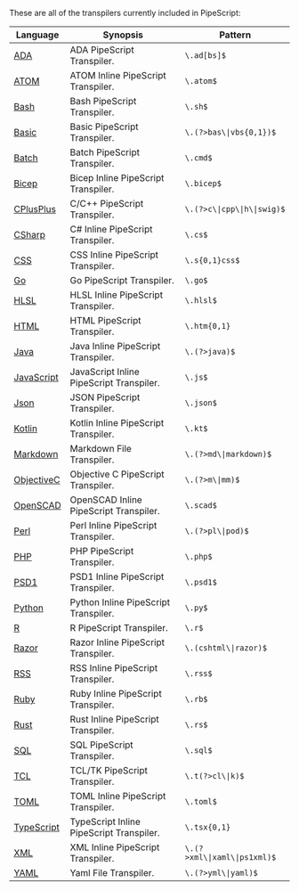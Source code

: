 These are all of the transpilers currently included in PipeScript:



|Language                                                  |Synopsis                                |Pattern                         |
|----------------------------------------------------------|----------------------------------------|--------------------------------|
|[ADA](Transpilers/Inline/Inline.ADA.psx.ps1)              |ADA PipeScript Transpiler.              |```\.ad[bs]$```                 |
|[ATOM](Transpilers/Inline/Inline.ATOM.psx.ps1)            |ATOM Inline PipeScript Transpiler.      |```\.atom$```                   |
|[Bash](Transpilers/Inline/Inline.Bash.psx.ps1)            |Bash PipeScript Transpiler.             |```\.sh$```                     |
|[Basic](Transpilers/Inline/Inline.Basic.psx.ps1)          |Basic PipeScript Transpiler.            |```\.(?>bas\\|vbs{0,1})$```     |
|[Batch](Transpilers/Inline/Inline.Batch.psx.ps1)          |Batch PipeScript Transpiler.            |```\.cmd$```                    |
|[Bicep](Transpilers/Inline/Inline.Bicep.psx.ps1)          |Bicep Inline PipeScript Transpiler.     |```\.bicep$```                  |
|[CPlusPlus](Transpilers/Inline/Inline.CPlusPlus.psx.ps1)  |C/C++ PipeScript Transpiler.            |```\.(?>c\\|cpp\\|h\\|swig)$``` |
|[CSharp](Transpilers/Inline/Inline.CSharp.psx.ps1)        |C# Inline PipeScript Transpiler.        |```\.cs$```                     |
|[CSS](Transpilers/Inline/Inline.CSS.psx.ps1)              |CSS Inline PipeScript Transpiler.       |```\.s{0,1}css$```              |
|[Go](Transpilers/Inline/Inline.Go.psx.ps1)                |Go PipeScript Transpiler.               |```\.go$```                     |
|[HLSL](Transpilers/Inline/Inline.HLSL.psx.ps1)            |HLSL Inline PipeScript Transpiler.      |```\.hlsl$```                   |
|[HTML](Transpilers/Inline/Inline.HTML.psx.ps1)            |HTML PipeScript Transpiler.             |```\.htm{0,1}```                |
|[Java](Transpilers/Inline/Inline.Java.psx.ps1)            |Java Inline PipeScript Transpiler.      |```\.(?>java)$```               |
|[JavaScript](Transpilers/Inline/Inline.JavaScript.psx.ps1)|JavaScript Inline PipeScript Transpiler.|```\.js$```                     |
|[Json](Transpilers/Inline/Inline.Json.psx.ps1)            |JSON PipeScript Transpiler.             |```\.json$```                   |
|[Kotlin](Transpilers/Inline/Inline.Kotlin.psx.ps1)        |Kotlin Inline PipeScript Transpiler.    |```\.kt$```                     |
|[Markdown](Transpilers/Inline/Inline.Markdown.psx.ps1)    |Markdown File Transpiler.               |```\.(?>md\\|markdown)$```      |
|[ObjectiveC](Transpilers/Inline/Inline.ObjectiveC.psx.ps1)|Objective C PipeScript Transpiler.      |```\.(?>m\\|mm)$```             |
|[OpenSCAD](Transpilers/Inline/Inline.OpenSCAD.psx.ps1)    |OpenSCAD Inline PipeScript Transpiler.  |```\.scad$```                   |
|[Perl](Transpilers/Inline/Inline.Perl.psx.ps1)            |Perl Inline PipeScript Transpiler.      |```\.(?>pl\\|pod)$```           |
|[PHP](Transpilers/Inline/Inline.PHP.psx.ps1)              |PHP PipeScript Transpiler.              |```\.php$```                    |
|[PSD1](Transpilers/Inline/Inline.PSD1.psx.ps1)            |PSD1 Inline PipeScript Transpiler.      |```\.psd1$```                   |
|[Python](Transpilers/Inline/Inline.Python.psx.ps1)        |Python Inline PipeScript Transpiler.    |```\.py$```                     |
|[R](Transpilers/Inline/Inline.R.psx.ps1)                  |R PipeScript Transpiler.                |```\.r$```                      |
|[Razor](Transpilers/Inline/Inline.Razor.psx.ps1)          |Razor Inline PipeScript Transpiler.     |```\.(cshtml\\|razor)$```       |
|[RSS](Transpilers/Inline/Inline.RSS.psx.ps1)              |RSS Inline PipeScript Transpiler.       |```\.rss$```                    |
|[Ruby](Transpilers/Inline/Inline.Ruby.psx.ps1)            |Ruby Inline PipeScript Transpiler.      |```\.rb$```                     |
|[Rust](Transpilers/Inline/Inline.Rust.psx.ps1)            |Rust Inline PipeScript Transpiler.      |```\.rs$```                     |
|[SQL](Transpilers/Inline/Inline.SQL.psx.ps1)              |SQL PipeScript Transpiler.              |```\.sql$```                    |
|[TCL](Transpilers/Inline/Inline.TCL.psx.ps1)              |TCL/TK PipeScript Transpiler.           |```\.t(?>cl\\|k)$```            |
|[TOML](Transpilers/Inline/Inline.TOML.psx.ps1)            |TOML Inline PipeScript Transpiler.      |```\.toml$```                   |
|[TypeScript](Transpilers/Inline/Inline.TypeScript.psx.ps1)|TypeScript Inline PipeScript Transpiler.|```\.tsx{0,1}```                |
|[XML](Transpilers/Inline/Inline.XML.psx.ps1)              |XML Inline PipeScript Transpiler.       |```\.(?>xml\\|xaml\\|ps1xml)$```|
|[YAML](Transpilers/Inline/Inline.YAML.psx.ps1)            |Yaml File Transpiler.                   |```\.(?>yml\\|yaml)$```         |




